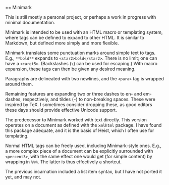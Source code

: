 ==  Minimark

This is still mostly a personal project, or perhaps a work in progress
with minimal documentation.

Minimark is intended to be used with an HTML macro or templating
system, where tags can be defined to expand to other HTML.  It is
similar to Markdown, but defined more simply and more flexible.

Minimark translates some punctuation marks around simple text to tags.
E.g., `**bold**` expands to `<star2>bold</star2>`.  There is no
limit; one can have a `<caret5>`.  (Backslashes (`\`) can be used
for escaping.)  With macro expansion, these tags can then be given
any desired meaning.

Paragraphs are delineated with two newlines, and the `<para>` tag is
wrapped around them.

Remaining features are expanding two or three dashes to en- and
em-dashes, respectively, and tildes (`~`) to non-breaking spaces.
These were inspired by TeX.  I sometimes consider dropping these,
as good editors these days should provide effective Unicode support.

The predecessor to Minimark worked with text directly.  This version
operates on a document as defined with the `xmlhtml` package.
I have found this package adequate, and it is the basis of Heist,
which I often use for templating.

Normal HTML tags can be freely used, including Minimark-style ones.
E.g., a more complex piece of a document can be explicitly surrounded
with `<percent3>`, with the same effect one would get (for simple
content) by wrapping in `%%%`.  The latter is thus effectively
a shortcut.

The previous incarnation included a list item syntax, but I have not
ported it yet, and may not.

